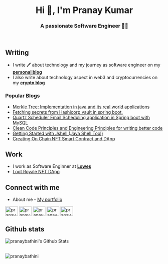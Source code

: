 <!-- [<img src="https://github.com/pranaykumargoud/pranaykumargoud/blob/master/intro.png?raw=true" >](https://www.linkedin.com/in/pranaykumargoud/) -->



<h1 align="center">Hi 👋, I'm Pranay Kumar</h1>
<h3 align="center">A passionate Software Engineer 🧑‍💻 </h3>



<br/>

## Writing

- I write 🖊 about technology and my journey as software engineer on my **[personal blog](https://pranaybathini.com)**
- I also write about technology aspect in web3 and cryptocurrencies on my **[crypto blog](https://thecryptoinsight.com)** 

### Popular Blogs

- [Merkle Tree: Implementation in java and its real world applications](https://www.pranaybathini.com/2021/05/merkle-tree.html)
- [Fetching secrets from Hashicorp vault in spring boot.](https://www.pranaybathini.com/2021/05/hashicorp-vault-config-in-spring-boot.html)
- [Quartz Scheduler Email Scheduling application in Spring boot with MySQL](https://www.pranaybathini.com/2021/04/quartz-scheduler-email-scheduling.html)
- [Clean Code Principles and Engineering Principles for writing better code](https://www.pranaybathini.com/2021/05/clean-code-principles.html)
- [Getting Started with Jshell (Java Shell Tool)](https://www.pranaybathini.com/2021/07/getting-started-with-jshell.html)
- [Creating On Chain NFT Smart Contract and DApp](https://dev.to/pranaybathini/creating-an-loot-royale-nft-collection-dapp-2ie)

## Work

- I work as Software Enginner at **[Lowes](https://lowes.com)**
- [Loot Royale NFT DApp](https://lootroyale.xyz/)


## Connect with me

- About me - [My portfolio](https://about.pranaybathini.com/)


<p align="left">

<a href="https://twitter.com/pranay_bathini" target="blank"><img align="center" src="https://raw.githubusercontent.com/rahuldkjain/github-profile-readme-generator/master/src/images/icons/Social/twitter.svg" alt="pranay_bathini" height="30" width="40" /></a>
<a href="https://linkedin.com/in/pranaybathini" target="blank"><img align="center" src="https://raw.githubusercontent.com/rahuldkjain/github-profile-readme-generator/master/src/images/icons/Social/linked-in-alt.svg" alt="pranaybathini" height="30" width="40" /></a>
<a href="https://hashnode.com/pranaybathini" target="blank"><img align="center" src="https://raw.githubusercontent.com/rahuldkjain/github-profile-readme-generator/master/src/images/icons/Social/hashnode.svg" alt="pranaybathini" height="30" width="40" /></a>
<a href="https://medium.com/@pranaybathini" target="blank"><img align="center" src="https://raw.githubusercontent.com/rahuldkjain/github-profile-readme-generator/master/src/images/icons/Social/medium.svg" alt="pranaybathini" height="30" width="40" /></a>
 <a href="https://dev.to/pranaybathini" target="blank"><img align="center" src="https://raw.githubusercontent.com/rahuldkjain/github-profile-readme-generator/master/src/images/icons/Social/devto.svg" alt="pranaybathini" height="30" width="40" /></a>
</p>


 ## Github stats

<img align="left" alt="pranaybathini's Github Stats" src="https://github-readme-stats.vercel.app/api?username=pranaybathini&hide=contribs&show_icons=true&hide_border=true" />


<br/>
<br/>

<p align="left"> <img src="https://komarev.com/ghpvc/?username=pranaybathini&label=Profile%20views&color=0e75b6&style=flat" alt="pranaybathini" /> </p>





